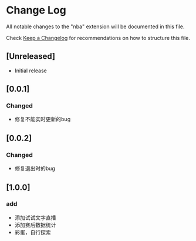 # Change Log

All notable changes to the "nba" extension will be documented in this file.

Check [Keep a Changelog](http://keepachangelog.com/) for recommendations on how to structure this file.

## [Unreleased]

- Initial release
  
## [0.0.1] 
### Changed
- 修复不能实时更新的bug

## [0.0.2] 
### Changed
- 修复退出时的bug


## [1.0.0] 
### add
- 添加试试文字直播
- 添加赛后数据统计
- 彩蛋，自行探索